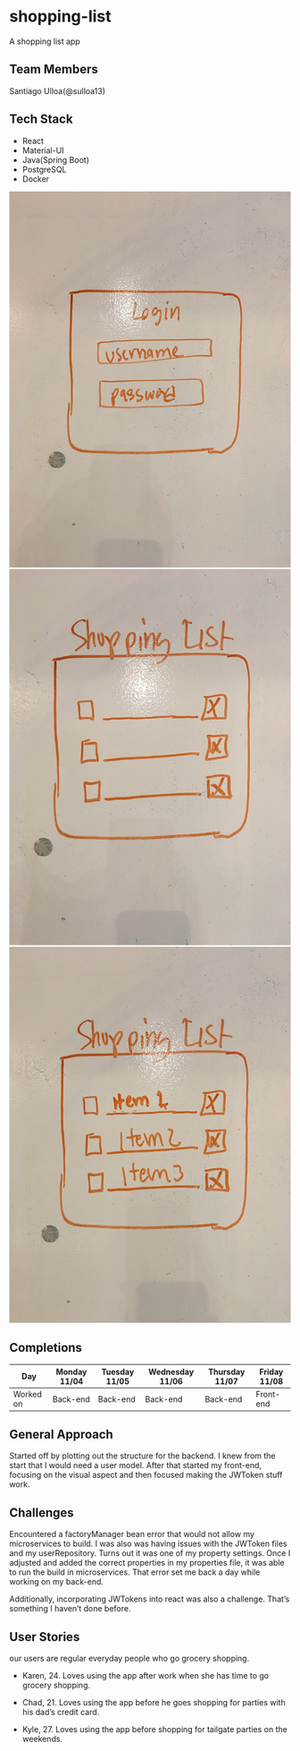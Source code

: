 # shopping-list
A shopping list app

## Team Members
Santiago Ulloa(@sulloa13)

## Tech Stack
* React
* Material-UI
* Java(Spring Boot)
* PostgreSQL
* Docker

![login page](/IMG_7982.JPG)
![shopping list](/IMG_1177.JPG)
![shopping list 2](/IMG_0057.JPG)

## Completions

| Day       | Monday 11/04 | Tuesday 11/05 | Wednesday 11/06 | Thursday 11/07 | Friday 11/08 |
|-----------|--------------|---------------|-----------------|----------------|--------------|
| Worked on | Back-end     | Back-end      | Back-end        | Back-end       | Front-end    |

## General Approach
Started off by plotting out the structure for the backend. I knew from the start that I would need a user model. After that started my front-end, focusing on the visual aspect and then focused making the JWToken stuff work.

## Challenges
Encountered a factoryManager bean error that would not allow my microservices to build. I was also was having issues with the JWToken files and my userRepository. Turns out it was one of my property settings. Once I adjusted and added the correct properties in my properties file, it was able to run the build in microservices. That error set me back a day while working on my back-end.

Additionally, incorporating JWTokens into react was also a challenge. That’s something I haven’t done before.  	

## User Stories
our users are regular everyday people who go grocery shopping.

* Karen, 24. Loves using the app after work when she has time to go grocery shopping.

* Chad, 21. Loves using the app before he goes shopping for parties with his dad’s credit card.

* Kyle, 27. Loves using the app before shopping for tailgate parties on the weekends.
